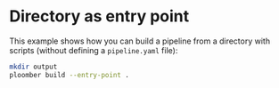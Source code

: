 # Directory as entry point

This example shows how you can build a pipeline from a directory with scripts
(without defining a `pipeline.yaml` file):

```sh
mkdir output
ploomber build --entry-point .
```
